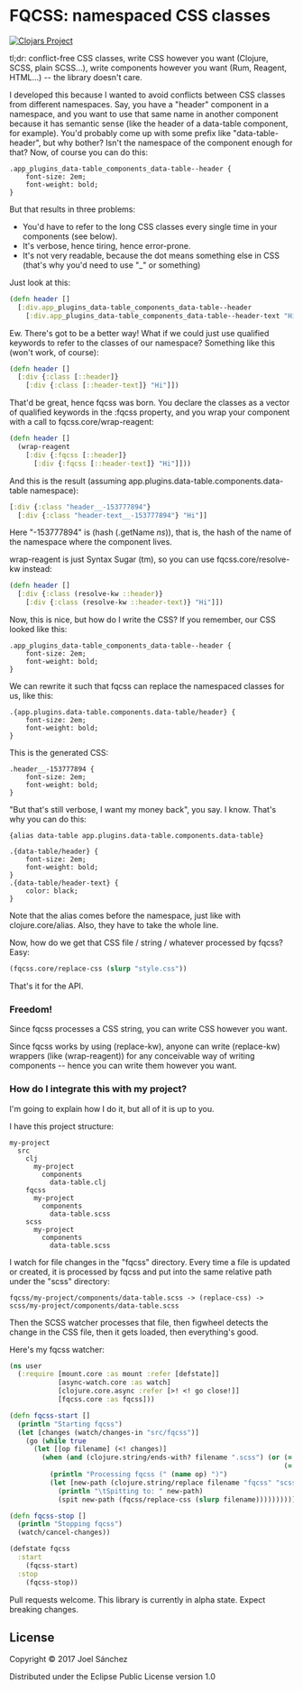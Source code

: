 # FQCSS: namespaced CSS classes

[![Clojars Project](https://img.shields.io/clojars/v/fqcss.svg)](https://clojars.org/fqcss)

tl;dr: conflict-free CSS classes, write CSS however you want (Clojure, SCSS, plain SCSS...), write components however you want (Rum, Reagent, HTML...) -- the library doesn't care.

I developed this because I wanted to avoid conflicts between CSS classes from different namespaces. Say, you have a "header" component in a namespace, and you want to use that same name in another component because it has semantic sense (like the header of a data-table component, for example). You'd probably come up with some prefix like "data-table-header", but why bother? Isn't the namespace of the component enough for that? Now, of course you can do this:

```
.app_plugins_data-table_components_data-table--header {
    font-size: 2em;
    font-weight: bold;
}
```

But that results in three problems:

* You'd have to refer to the long CSS classes every single time in your components (see below).
* It's verbose, hence tiring, hence error-prone.
* It's not very readable, because the dot means something else in CSS (that's why you'd need to use "_" or something)

Just look at this:

```Clojure
(defn header []
  [:div.app_plugins_data-table_components_data-table--header
    [:div.app_plugins_data-table_components_data-table--header-text "Hi"]])
```

Ew. There's got to be a better way! What if we could just use qualified keywords to refer to the classes of our namespace? Something like this (won't work, of course):

```Clojure
(defn header []
  [:div {:class [::header]}
    [:div {:class [::header-text]} "Hi"]])
```

That'd be great, hence fqcss was born. You declare the classes as a vector of qualified keywords in the :fqcss property, and you wrap your component with a call to fqcss.core/wrap-reagent:

```Clojure
(defn header []
  (wrap-reagent
    [:div {:fqcss [::header]}
      [:div {:fqcss [::header-text]} "Hi"]]))
```

And this is the result (assuming app.plugins.data-table.components.data-table namespace):

```Clojure
[:div {:class "header__-153777894"}
  [:div {:class "header-text__-153777894"} "Hi"]]
```

Here "-153777894" is (hash (.getName *ns*)), that is, the hash of the name of the namespace where the component lives.

wrap-reagent is just Syntax Sugar (tm), so you can use fqcss.core/resolve-kw instead:

```Clojure
(defn header []
  [:div {:class (resolve-kw ::header)}
    [:div {:class (resolve-kw ::header-text)} "Hi"]])
```

Now, this is nice, but how do I write the CSS? If you remember, our CSS looked like this:

```
.app_plugins_data-table_components_data-table--header {
    font-size: 2em;
    font-weight: bold;
}
```

We can rewrite it such that fqcss can replace the namespaced classes for us, like this:

```
.{app.plugins.data-table.components.data-table/header} {
    font-size: 2em;
    font-weight: bold;
}
```

This is the generated CSS:

```
.header__-153777894 {
    font-size: 2em;
    font-weight: bold;
}
```

"But that's still verbose, I want my money back", you say. I know. That's why you can do this:

```
{alias data-table app.plugins.data-table.components.data-table}

.{data-table/header} {
    font-size: 2em;
    font-weight: bold;
}
.{data-table/header-text} {
    color: black;
}
```

Note that the alias comes before the namespace, just like with clojure.core/alias. Also, they have to take the whole line.

Now, how do we get that CSS file / string / whatever processed by fqcss? Easy:

```Clojure
(fqcss.core/replace-css (slurp "style.css"))
```

That's it for the API.

### Freedom!

Since fqcss processes a CSS string, you can write CSS however you want.

Since fqcss works by using (replace-kw), anyone can write (replace-kw) wrappers (like (wrap-reagent)) for any conceivable way of writing components -- hence you can write them however you want.

### How do I integrate this with my project?

I'm going to explain how I do it, but all of it is up to you.

I have this project structure:

```
my-project
  src
    clj
      my-project
        components
          data-table.clj
    fqcss
      my-project
        components
          data-table.scss
    scss
      my-project
        components
          data-table.scss
```

I watch for file changes in the "fqcss" directory. Every time a file is updated or created, it is processed by fqcss and put into the same relative path under the "scss" directory:

```
fqcss/my-project/components/data-table.scss -> (replace-css) -> scss/my-project/components/data-table.scss
```

Then the SCSS watcher processes that file, then figwheel detects the change in the CSS file, then it gets loaded, then everything's good.

Here's my fqcss watcher:

```Clojure
(ns user
  (:require [mount.core :as mount :refer [defstate]]
            [async-watch.core :as watch]
            [clojure.core.async :refer [>! <! go close!]]
            [fqcss.core :as fqcss]))

(defn fqcss-start []
  (println "Starting fqcss")
  (let [changes (watch/changes-in "src/fqcss")]
    (go (while true
      (let [[op filename] (<! changes)]
        (when (and (clojure.string/ends-with? filename ".scss") (or (= (name op) "modify")
                                                                    (= (name op) "create")))
          (println "Processing fqcss (" (name op) ")")
          (let [new-path (clojure.string/replace filename "fqcss" "scss")]
            (println "\tSpitting to: " new-path)
            (spit new-path (fqcss/replace-css (slurp filename))))))))))

(defn fqcss-stop []
  (println "Stopping fqcss")
  (watch/cancel-changes))

(defstate fqcss
  :start
    (fqcss-start)
  :stop
    (fqcss-stop))
```

Pull requests welcome. This library is currently in alpha state. Expect breaking changes.


## License

Copyright © 2017 Joel Sánchez

Distributed under the Eclipse Public License version 1.0
